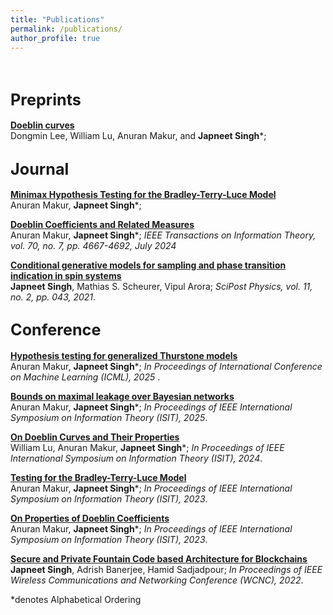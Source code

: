 ```yaml
---
title: "Publications"
permalink: /publications/
author_profile: true
---
```

<br>

## <big> **Preprints** </big>

<b>[Doeblin curves]()</b> <br>
Dongmin Lee, William Lu, Anuran Makur, and <b>Japneet Singh</b>*;


## <big>**Journal** </big>

<b>[Minimax Hypothesis Testing for the Bradley-Terry-Luce Model](https://arxiv.org/abs/2410.08360)</b> <br>
Anuran Makur, <b>Japneet Singh</b>*;

<b>[Doeblin Coefficients and Related Measures](https://arxiv.org/pdf/2309.08475.pdf)</b> <br> 
Anuran Makur, <b>Japneet Singh</b>*;
<i> IEEE Transactions on Information Theory, vol. 70, no. 7, pp. 4667-4692, July 2024 </i>

<b>[Conditional generative models for sampling and phase transition indication in spin systems](https://scipost.org/SciPostPhys.11.2.043)</b> <br> 
<b>Japneet Singh</b>, Mathias S. Scheurer, Vipul Arora;
<i>SciPost Physics, vol. 11, no. 2, pp. 043, 2021</i>.



## <big> **Conference** </big>
<b>[Hypothesis testing for generalized Thurstone models](https://japneet644.github.io/files/TestingForThurstoneModel.pdf)</b> <br>
Anuran Makur, <b>Japneet Singh</b>*;
<i>In Proceedings of International Conference on Machine Learning (ICML), 2025 </i>.

<b>[Bounds on maximal leakage over Bayesian networks](https://japneet644.github.io/files/MaximalLeakage.pdf)</b> <br> 
Anuran Makur, <b>Japneet Singh</b>*;
<i>In Proceedings of IEEE International Symposium on Information Theory (ISIT), 2025</i>.

<b>[On Doeblin Curves and Their Properties](https://ieeexplore.ieee.org/document/10619264)</b> <br> 
William Lu, Anuran Makur, <b>Japneet Singh</b>*;
<i>In Proceedings of IEEE International Symposium on Information Theory (ISIT), 2024</i>.

<b>[Testing for the Bradley-Terry-Luce Model](https://ieeexplore.ieee.org/document/10206450)</b> <br> 
Anuran Makur, <b>Japneet Singh</b>*;
<i>In Proceedings of IEEE International Symposium on Information Theory (ISIT), 2023</i>.

<b>[On Properties of Doeblin Coefficients](https://ieeexplore.ieee.org/document/10206767)</b> <br> 
Anuran Makur, <b>Japneet Singh</b>*;
<i>In Proceedings of IEEE International Symposium on Information Theory (ISIT), 2023</i>.

<b>[Secure and Private Fountain Code based Architecture for Blockchains](https://ieeexplore.ieee.org/document/9771862)</b> <br> 
<b>Japneet Singh</b>, Adrish Banerjee, Hamid Sadjadpour;
<i>In Proceedings of IEEE Wireless Communications and Networking Conference (WCNC), 2022</i>.




*denotes Alphabetical Ordering 
